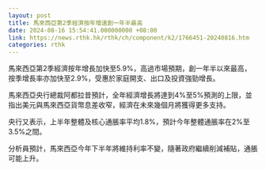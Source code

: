 ```yaml
---
layout: post
title: 馬來西亞第2季經濟按年增速創一年半最高
date: 2024-08-16 15:54:41.000000000 +08:00
link: https://news.rthk.hk/rthk/ch/component/k2/1766451-20240816.htm
categories: rthk
---
```


馬來西亞第2季經濟按年增長加快至5.9%，高過市場預期，創一年半以來最高，按季增長率亦加快至2.9%，受惠於家庭開支、出口及投資強勁增長。

馬來西亞央行總裁阿都拉昔預計，全年經濟增長將達到4%至5%預測的上限，並指出美元與馬來西亞貨幣息差收窄，經濟在未來幾個月將獲得更多支持。

央行又表示，上半年整體及核心通脹率平均1.8%，預計今年整體通脹率在2%至3.5%之間。

分析員預計，馬來西亞今年下半年將維持利率不變，隨著政府繼續削減補貼，通脹可能上升。
